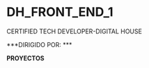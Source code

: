 # DH_FRONT_END_1
CERTIFIED TECH DEVELOPER-DIGITAL HOUSE

***DIRIGIDO POR:       ***

**PROYECTOS**

